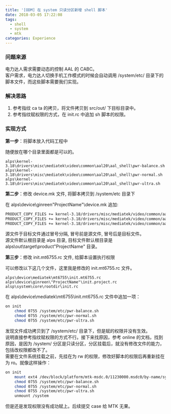 ```yaml
---
title: '[ODM] 在 system 只读分区新增 shell 脚本'
date: 2018-03-05 17:22:08
tags:
  - shell
  - system
  - mtk
categories: Experience
---
```


### 问题来源

电力达人需求需要动态的控制 AAL 的 CABC。  
客户需求，电力达人切换手机工作模式的时候会自动调用 /system/etc/ 目录下的脚本文件，而这些脚本需要我们实现。

### 解决思路

1. 参考指纹 ca ta 的拷贝，将文件拷贝到 src/out/ 下目标目录中。
2. 参考指纹赋权限的方式，在 init.rc 中追加 sh 脚本的权限。

### 实现方式

**第一步**：将脚本放入代码工程中

随便放在哪个目录里面都是可以的。

```
alps\kernel-3.18\drivers\misc\mediatek\video\common\aal20\aal_shell\pwr-balance.sh
alps\kernel-3.18\drivers\misc\mediatek\video\common\aal20\aal_shell\pwr-normal.sh
alps\kernel-3.18\drivers\misc\mediatek\video\common\aal20\aal_shell\pwr-ultra.sh
```

**第二步**：修改 device.mk 文件, 将脚本拷贝到 /system/etc 目录下

在 alps\device\ginreen\"ProjectName"\device.mk 追加:

```bash
PRODUCT_COPY_FILES += kernel-3.18/drivers/misc/mediatek/video/common/aal20/aal_shell/pwr-normal.sh:system/etc/pwr-normal.sh
PRODUCT_COPY_FILES += kernel-3.18/drivers/misc/mediatek/video/common/aal20/aal_shell/pwr-balance.sh:system/etc/pwr-balance.sh
PRODUCT_COPY_FILES += kernel-3.18/drivers/misc/mediatek/video/common/aal20/aal_shell/pwr-ultra.sh:system/etc/pwr-ultra.sh
```

源文件于目标文件通过冒号分隔, 冒号前是源文件, 冒号后是目标文件。  
源文件默认根目录是 alps 目录, 目标文件默认根目录是 alps\out\target\product\"ProjectName" 目录。

**第三步**：修改 init.mt6755.rc 文件, 给脚本设置执行权限

可以修改以下这几个文件，这里我是修改的 init.mt6755.rc 文件。

```
alps\device\mediatek\mt6755\init.mt6755.rc
alps\device\ginreen\"ProjectName"\init.project.rc
alsp\system\core\rootdir\init.rc
```

在 alps\device\mediatek\mt6755\init.mt6755.rc 文件中追加一项：

```bash
on init
    chmod 0755 /system/etc/pwr-balance.sh
    chmod 0755 /system/etc/pwr-normal.sh
    chmod 0755 /system/etc/pwr-ultra.sh
```

发现文件成功拷贝到了 /system/etc/ 目录下，但是赋的权限并没有生效。  
说明直接参考指纹赋权限的方式不行。接下来找原因，参考 online 的文档，找到原因，是因为 /system/ 分区是只读分区，分区挂载后，就没有修改文件的能力，包括改权限都改不了。  
需要在文件系统挂载之前，先挂在为 rw 的权限，修改好脚本的权限后再重新挂在为 ro。就像这样操作：

```bash
on init
    mount ext4 /dev/block/platform/mtk-msdc.0/11230000.msdc0/by-name/system /system rw wait
    chmod 0755 /system/etc/pwr-balance.sh
    chmod 0755 /system/etc/pwr-normal.sh
    chmod 0755 /system/etc/pwr-ultra.sh
    unmount /system
```

但是还是发现权限没有成功赋上。后续提交 case 给 MTK 无果。
